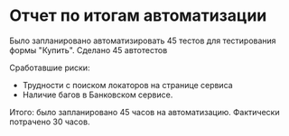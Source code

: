 # Отчет по итогам автоматизации

Было запланировано автоматизировать 45 тестов для тестирования формы "Купить".
Сделано 45 автотестов

Сработавшие риски:
* Трудности с поиском локаторов на странице сервиса
* Наличие багов в Банковском сервисе.

Итого: было запланировано 45 часов на автоматизацию. Фактически потрачено 30 часов.

